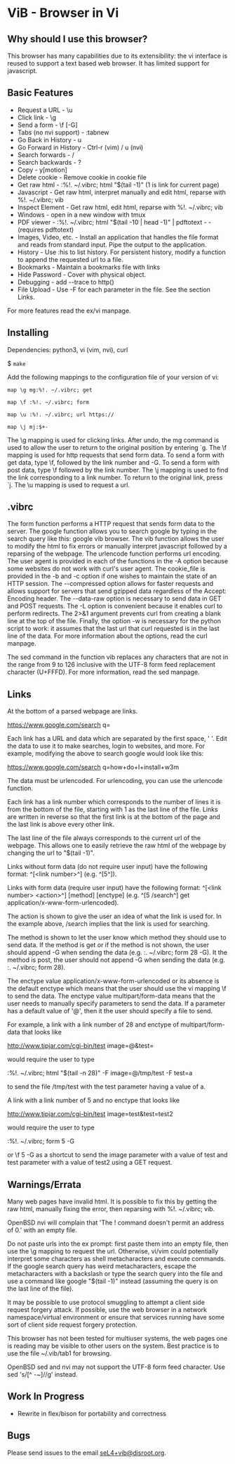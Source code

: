ViB - Browser in Vi
===================

Why should I use this browser?
------------------------------

This browser has many capabilities due to its extensibility: the vi interface is reused to support a text based web browser. It has limited support for javascript.

Basic Features
--------------
- Request a URL - \u <url>
- Click link - \g <link number>
- Send a form - \f <link number> [-G]
- Tabs (no nvi support) - :tabnew
- Go Back in History - u
- Go Forward in History - Ctrl-r (vim) / u (nvi)
- Search forwards - / 
- Search backwards - ?
- Copy - y[motion]
- Delete cookie - Remove cookie in cookie file
- Get raw html - :%!. ~/.vibrc; html "$(tail -1)" (1 is link for current page)
- Javascript - Get raw html, interpret manually and edit html, reparse with %!. ~/.vibrc; vib
- Inspect Element - Get raw html, edit html, reparse with %!. ~/.vibrc; vib
- Windows - open in a new window with tmux
- PDF viewer - :%!. ~/.vibrc; html "$(tail -10 | head -1)" | pdftotext - - (requires pdftotext)
- Images, Video, etc. - Install an application that handles the file format and reads from standard input. Pipe the output to the application.
- History - Use :his to list history. For persistent history, modify a function to append the requested url to a file.
- Bookmarks - Maintain a bookmarks file with links
- Hide Password - Cover with physical object.
- Debugging - add --trace to http()
- File Upload - Use -F for each parameter in the file. See the section Links.

For more features read the ex/vi manpage.

Installing
----------
Dependencies: python3, vi (vim, nvi), curl

$ `make`

Add the following mappings to the configuration file of your version of vi:

	map \g mg:%!. ~/.vibrc; get 

	map \f :%!. ~/.vibrc; form

	map \u :%!. ~/.vibrc; url https://

	map \j mj:$+-

The \g mapping is used for clicking links. After undo, the mg command is used to allow the user to return to the original position by entering \`g. The \f mapping is used for http requests that send form data. To send a form with get data, type \f, followed by the link number and -G. To send a form with post data, type \f followed by the link number. The \j mapping is used to find the link corresponding to a link number. To return to the original link, press \`j. The \u mapping is used to request a url.

.vibrc
------
The form function performs a HTTP request that sends form data to the server. The google function allows you to search google by typing in the search query like this: google vib browser. The vib function allows the user to modify the html to fix errors or manually interpret javascript followed by a reparsing of the webpage. The urlencode function performs url encoding. The user agent is provided in each of the functions in the -A option because some websites do not work with curl's user agent. The cookie_file is provided in the -b and -c option if one wishes to maintain the state of an HTTP session. The --compressed option allows for faster requests and allows support for servers that send gzipped data regardless of the Accept: Encoding header. The --data-raw option is necessary to send data in GET and POST requests. The -L option is convenient because it enables curl to perform redirects. The 2>&1 argument prevents curl from creating a blank line at the top of the file. Finally, the option -w is necessary for the python script to work: it assumes that the last url that curl requested is in the last line of the data. For more information about the options, read the curl manpage. 

The sed command in the function vib replaces any characters that are not in the range from 9 to 126 inclusive with the UTF-8 form feed replacement character (U+FFFD). For more information, read the sed manpage. 

Links
-----
At the bottom of a parsed webpage are links.

https://www.google.com/search q=

Each link has a URL and data which are separated by the first space, ' '. Edit the data to use it to make searches, login to websites, and more. For example, modifying the above to search google would look like this: 

https://www.google.com/search q=how+do+I+install+w3m

The data must be urlencoded. For urlencoding, you can use the urlencode function.

Each link has a link number which corresponds to the number of lines it is from the bottom of the file, starting with 1 as the last line of the file. Links are written in reverse so that the first link is at the bottom of the page and the last link is above every other link.

The last line of the file always corresponds to the current url of the webpage. This allows one to easily retrieve the raw html of the webpage by changing the url to "$(tail -1)". 

Links without form data (do not require user input) have the following format: ^[\<link number\>^] (e.g. ^[5^]). 

Links with form data (require user input) have the following format: ^[\<link number\> \<action\>^] [method] [enctype] (e.g. ^[5 /search^] get application/x-www-form-urlencoded).

The action is shown to give the user an idea of what the link is used for. In the example above, /search implies that the link is used for searching.

The method is shown to let the user know which method they should use to send data. If the method is get or if the method is not shown, the user should append -G when sending the data (e.g. :. ~/.vibrc; form 28 -G). It the method is post, the user should not append -G when sending the data (e.g. :. ~/.vibrc; form 28).

The enctype value application/x-www-form-urlencoded or its absence is the default enctype which means that the user should use the vi mapping \f to send the data. The enctype value multipart/form-data means that the user needs to manually specify parameters to send the data. If a parameter has a default value of '@', then it the user should specify a file to send. 

For example, a link with a link number of 28 and enctype of multipart/form-data that looks like

http://www.tipjar.com/cgi-bin/test image=@&test=

would require the user to type 

:%!. ~/.vibrc; html "$(tail -n 28)" -F image=@/tmp/test -F test=a

to send the file /tmp/test with the test parameter having a value of a.

A link with a link number of 5 and no enctype that looks like 

http://www.tipjar.com/cgi-bin/test image=test&test=test2

would require the user to type 

:%!. ~/.vibrc; form 5 -G

or \f 5 -G as a shortcut to send the image parameter with a value of test and test parameter with a value of test2 using a GET request.

Warnings/Errata
---------------
Many web pages have invalid html. It is possible to fix this by getting the raw html, manually fixing the error, then reparsing with %!. ~/.vibrc; vib.

OpenBSD nvi will complain that 'The ! command doesn't permit an address of 0.' with an empty file.

Do not paste urls into the ex prompt: first paste them into an empty file, then use the \g mapping to request the url. Otherwise, vi/vim could potentially interpret some characters as shell metacharacters and execute commands. If the google search query has weird metacharacters, escape the metacharacters with a backslash or type the search query into the file and use a command like google "$(tail -1)" instead (assuming the query is on the last line of the file).

It may be possible to use protocol smuggling to attempt a client side request forgery attack. If possible, use the web browser in a network namespace/virtual environment or ensure that services running have some sort of client side request forgery protection.

This browser has not been tested for multiuser systems, the web pages one is reading may be visible to other users on the system. Best practice is to use the file ~/.vib/tab1 for browsing.

OpenBSD sed and nvi may not support the UTF-8 form feed character. Use sed 's/[^	-~]//g' instead.

Work In Progress
----------------
- Rewrite in flex/bison for portability and correctness

Bugs
----
Please send issues to the email seL4+vib@disroot.org.
